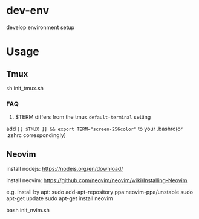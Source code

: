 # dev-env

develop environment setup

# Usage

## Tmux

sh init_tmux.sh

### FAQ

1. $TERM differs from the tmux `default-terminal` setting

add `[[ $TMUX ]] && export TERM="screen-256color"` to your .bashrc(or .zshrc correspondingly)

## Neovim

install nodejs:
https://nodejs.org/en/download/

install neovim:
https://github.com/neovim/neovim/wiki/Installing-Neovim

e.g. install by apt:
sudo add-apt-repository ppa:neovim-ppa/unstable
sudo apt-get update
sudo apt-get install neovim

bash init_nvim.sh

